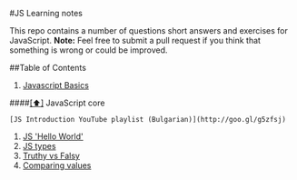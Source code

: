 #JS Learning notes

This repo contains a number of questions short answers and exercises for JavaScript.
**Note:** Feel free to submit a pull request if you think that something is wrong or could be improved.
  
##<a name='toc'>Table of Contents</a>

  1. [Javascript Basics](#js-basics)
  
  
####[[⬆]](#toc) <a name='js-basics'>JavaScript core</a>
  
    [JS Introduction YouTube playlist (Bulgarian)](http://goo.gl/g5zfsj)

  1. [JS 'Hello World'](CoreJavaScript/JS.md#b1)
  1. [JS types](CoreJavaScript/JS.md#b2)
  1. [Truthy vs Falsy](CoreJavaScript/JS.md#b3)
  1. [Comparing values](JSIntroduction/JS.md#b301)
